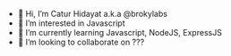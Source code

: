 - 👋 Hi, I’m Catur Hidayat a.k.a @brokylabs
- 👀 I’m interested in Javascript
- 🌱 I’m currently learning Javascript, NodeJS, ExpressJS
- 💞️ I’m looking to collaborate on ???
<!-- - 📫 How to reach me [catur@windowslive.com] -->

<!---
brokylabs/brokylabs is a ✨ special ✨ repository because its `README.md` (this file) appears on your GitHub profile.
You can click the Preview link to take a look at your changes.
--->
